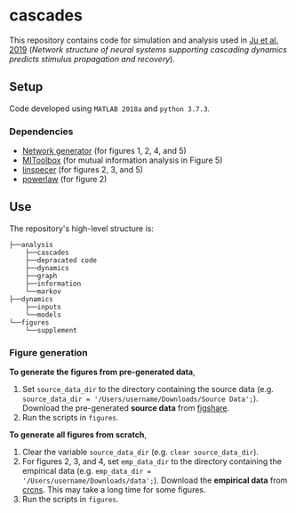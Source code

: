 # cascades
This repository contains code for simulation and analysis used in [Ju et al. 2019](https://arxiv.org/abs/1812.09361) (*Network structure of neural systems supporting cascading dynamics predicts stimulus propagation and recovery*).

## Setup
Code developed using `MATLAB 2018a` and `python 3.7.3`.

### Dependencies
* [Network generator](https://github.com/BassettLab/network-generator) (for figures 1, 2, 4, and 5)
* [MIToolbox](https://github.com/Craigacp/MIToolbox) (for mutual information analysis in Figure 5)
* [linspecer](https://www.mathworks.com/matlabcentral/fileexchange/42673-beautiful-and-distinguishable-line-colors-colormap) (for figures 2, 3, and 5)
* [powerlaw](https://github.com/jeffalstott/powerlaw) (for figure 2)

## Use
The repository's high-level structure is:
```
├──analysis
    ├──cascades
    ├──depracated code
    ├──dynamics
    ├──graph
    ├──information
    └──markov
├──dynamics
    ├──inputs
    └──models
└──figures
    └──supplement
```

### Figure generation

**To generate the figures from pre-generated data**,
1. Set `source_data_dir` to the directory containing the source data (e.g. `source_data_dir = '/Users/username/Downloads/Source Data';`). Download the pre-generated **source data** from [figshare](https://figshare.com/s/7fde7bdbc09c7b34074a).
2. Run the scripts in `figures`.

**To generate all figures from scratch**,
1. Clear the variable `source_data_dir` (e.g. `clear source_data_dir`).
2. For figures 2, 3, and 4, set `emp_data_dir` to the directory containing the empirical data (e.g. `emp_data_dir = '/Users/username/Downloads/data';`). Download the **empirical data** from [crcns](http://crcns.org/data-sets/ssc/ssc-3/about-ssc-3). This may take a long time for some figures.
3. Run the scripts in `figures`.
